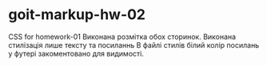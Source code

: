 # goit-markup-hw-02
CSS for homework-01
Виконана розмітка обох сторинок.
Виконана стилізація лише тексту та посиланнь
В файлі стилів білий колір посилань у футері закоментовано для видимості. 